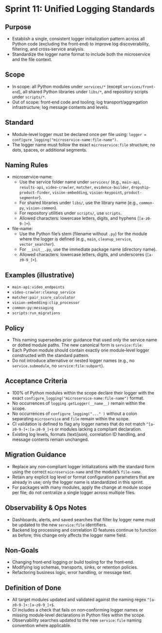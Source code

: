 # Sprint 11: Unified Logging Standards

## Purpose
- Establish a single, consistent logger initialization pattern across all Python code (excluding the front‑end) to improve log discoverability, filtering, and cross‑service analysis.
- Standardize the logger name format to include both the microservice and the file context.

## Scope
- In scope: all Python modules under `services/*` (except `services/front-end`), all shared Python libraries under `libs/*`, and repository scripts under `scripts/*`.
- Out of scope: front‑end code and tooling; log transport/aggregation infrastructure; log message contents and levels.

## Standard
- Module‑level logger must be declared once per file using: `logger = configure_logging("microservice-name:file-name")`.
- The logger name must follow the exact `microservice:file` structure; no dots, spaces, or additional segments.

## Naming Rules
- microservice-name:
  - Use the service folder name under `services/` (e.g., `main-api`, `results-api`, `video-crawler`, `matcher`, `evidence-builder`, `dropship-product-finder`, `vision-embedding`, `vision-keypoint`, `product-segmentor`).
  - For shared libraries under `libs/`, use the library name (e.g., `common-py`, `vision-common`).
  - For repository utilities under `scripts/`, use `scripts`.
  - Allowed characters: lowercase letters, digits, and hyphens (`[a-z0-9-]+`).
- file-name:
  - Use the Python file’s stem (filename without `.py`) for the module where the logger is defined (e.g., `main`, `cleanup_service`, `vector_searcher`).
  - For `__init__.py`, use the immediate package name (directory name).
  - Allowed characters: lowercase letters, digits, and underscores (`[a-z0-9_]+`).

## Examples (illustrative)
- `main-api:video_endpoints`
- `video-crawler:cleanup_service`
- `matcher:pair_score_calculator`
- `vision-embedding:clip_processor`
- `common-py:messaging`
- `scripts:run_migrations`

## Policy
- This naming supersedes prior guidance that used only the service name or dotted module paths. The new canonical form is `service:file`.
- Each Python module should contain exactly one module‑level logger constructed with the standard pattern.
- Do not introduce alternative or nested logger names (e.g., no `service.submodule`, no `service:file:subpart`).

## Acceptance Criteria
- 100% of Python modules within the scope declare their logger with the exact `configure_logging("microservice-name:file-name")` format.
- No occurrences of `logging.getLogger(__name__)` remain within the scope.
- No occurrences of `configure_logging("..." )` without a colon separating `microservice` and `file` remain within the scope.
- CI validation is defined to flag any logger names that do not match `^[a-z0-9-]+:[a-z0-9_]+$` or modules lacking a compliant declaration.
- Existing log levels, formats (text/json), correlation ID handling, and message contents remain unchanged.

## Migration Guidance
- Replace any non‑compliant logger initializations with the standard form using the correct `microservice-name` and the module’s `file-name`.
- Retain any explicit log level or format configuration parameters that are already in use; only the logger name is standardized in this sprint.
- For packages with many modules, apply the change at module scope per file; do not centralize a single logger across multiple files.

## Observability & Ops Notes
- Dashboards, alerts, and saved searches that filter by logger name must be updated to the new `service:file` identifiers.
- Backend log processing and correlation ID features continue to function as before; this change only affects the logger name field.

## Non‑Goals
- Changing front‑end logging or build tooling for the front‑end.
- Modifying log schemas, transports, sinks, or retention policies.
- Refactoring business logic, error handling, or message text.

## Definition of Done
- All target modules updated and validated against the naming regex `^[a-z0-9-]+:[a-z0-9_]+$`.
- CI includes a check that fails on non‑conforming logger names or missing module‑level declarations in Python files within the scope.
- Observability searches updated to the new `service:file` naming convention where applicable.

